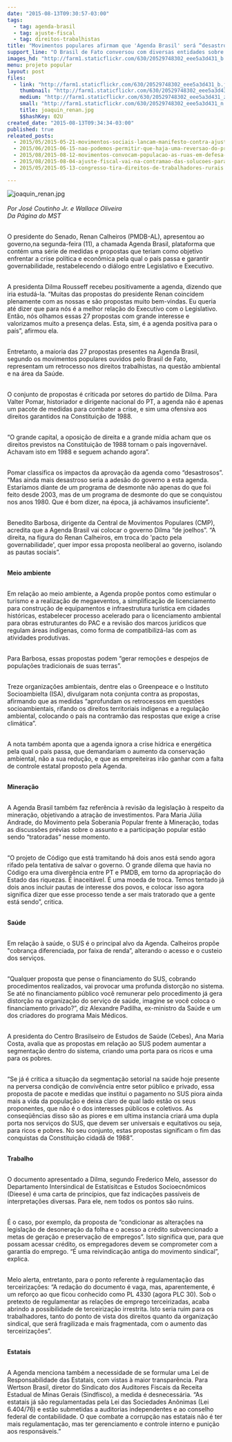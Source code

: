 ```yaml
---
date: "2015-08-13T09:30:57-03:00"
tags:
  - tag: agenda-brasil
  - tag: ajuste-fiscal
  - tag: direitos-trabalhistas
title: "Movimentos populares afirmam que 'Agenda Brasil' será “desastrosa para o país”"
support_line: "O Brasil de Fato conversou com diversas entidades sobre as propostas de Renan Calheiros (PMDB-AL). Para elas, medidas vão “contra direitos sociais conquistados na Constituição, e afasta governo das pautas sociais”."
images_hd: "http://farm1.staticflickr.com/630/20529748302_eee5a3d431_b.jpg"
menu: projeto popular
layout: post
files:
  - link: "http://farm1.staticflickr.com/630/20529748302_eee5a3d431_b.jpg"
    thumbnail: "http://farm1.staticflickr.com/630/20529748302_eee5a3d431_t.jpg"
    medium: "http://farm1.staticflickr.com/630/20529748302_eee5a3d431_z.jpg"
    small: "http://farm1.staticflickr.com/630/20529748302_eee5a3d431_n.jpg"
    title: joaquin_renan.jpg
    $$hashKey: 02U
created_date: "2015-08-13T09:34:34-03:00"
published: true
releated_posts:
  - 2015/05/2015-05-21-movimentos-sociais-lancam-manifesto-contra-ajuste-fiscal.md
  - 2015/06/2015-06-15-nao-podemos-permitir-que-haja-uma-reversao-do-progresso-social-no-pais-afirma-dirigente-do-mst.md
  - 2015/08/2015-08-12-movimentos-convocam-populacao-as-ruas-em-defesa-dos-direitos-sociais.md
  - 2015/08/2015-08-04-ajuste-fiscal-vai-na-contramao-das-solucoes-para-a-reforma-agraria-aponta-especialista.md
  - 2015/05/2015-05-13-congresso-tira-direitos-de-trabalhadores-rurais.md

---
```

<p><img alt="joaquin_renan.jpg" src="http://farm1.staticflickr.com/630/20529748302_eee5a3d431_b.jpg" /><br />
<br />
<em>Por Jos&eacute; Coutinho Jr. e Wallace Oliveira<br />
Da P&aacute;gina do MST</em></p>

<p><br />
O presidente do Senado, Renan Calheiros (PMDB-AL), apresentou ao governo,na segunda-feira (11), a chamada Agenda Brasil, plataforma que cont&eacute;m uma s&eacute;rie de medidas e propostas que teriam como objetivo enfrentar a crise pol&iacute;tica e econ&ocirc;mica pela qual o pa&iacute;s passa e garantir governabilidade, restabelecendo o di&aacute;logo entre Legislativo e Executivo.&nbsp;</p>

<p><br />
A presidenta Dilma Rousseff recebeu positivamente a agenda, dizendo que iria estud&aacute;-la. &ldquo;Muitas das propostas do presidente Renan coincidem plenamente com as nossas e s&atilde;o propostas muito bem-vindas. Eu queria at&eacute; dizer que para n&oacute;s &eacute; a melhor rela&ccedil;&atilde;o do Executivo com o Legislativo. Ent&atilde;o, n&oacute;s olhamos essas 27 propostas com grande interesse e valorizamos muito a presen&ccedil;a delas. Esta, sim, &eacute; a agenda positiva para o pa&iacute;s&rdquo;, afirmou ela.</p>

<p><br />
Entretanto, a maioria das 27 propostas presentes na Agenda Brasil, segundo os movimentos populares ouvidos pelo Brasil de Fato, representam um retrocesso nos direitos trabalhistas, na quest&atilde;o ambiental e na &aacute;rea da Sa&uacute;de.</p>

<p><br />
O conjunto de propostas &eacute; criticada por setores do partido de Dilma. Para Valter Pomar, historiador e dirigente nacional do PT, a agenda n&atilde;o &eacute; apenas um pacote de medidas para combater a crise, e sim uma ofensiva aos direitos garantidos na Constitui&ccedil;&atilde;o de 1988.</p>

<p><br />
&ldquo;O grande capital, a oposi&ccedil;&atilde;o de direita e a grande m&iacute;dia acham que os direitos previstos na Constitui&ccedil;&atilde;o de 1988 tornam o pa&iacute;s ingovern&aacute;vel. Achavam isto em 1988 e seguem achando agora&rdquo;.</p>

<p><br />
Pomar classifica os impactos da aprova&ccedil;&atilde;o da agenda como &ldquo;desastrosos&rdquo;. &ldquo;Mas ainda mais desastroso seria a ades&atilde;o do governo a esta agenda. Estar&iacute;amos diante de um programa de desmonte n&atilde;o apenas do que foi feito desde 2003, mas de um programa de desmonte do que se conquistou nos anos 1980. Que &eacute; bom dizer, na &eacute;poca, j&aacute; ach&aacute;vamos insuficiente&rdquo;.</p>

<p><br />
Benedito Barbosa, dirigente da Central de Movimentos Populares (CMP), acredita que a Agenda Brasil vai colocar o governo Dilma &ldquo;de joelhos&rdquo;. &ldquo;A direita, na figura do Renan Calheiros, em troca do &#39;pacto pela governabilidade&#39;, quer impor essa proposta neoliberal ao governo, isolando as pautas sociais&rdquo;.</p>

<p><br />
<strong>Meio ambiente</strong></p>

<p><br />
Em rela&ccedil;&atilde;o ao meio ambiente, a Agenda prop&otilde;e pontos como estimular o turismo e a realiza&ccedil;&atilde;o de megaeventos, a simplifica&ccedil;&atilde;o de licenciamento para constru&ccedil;&atilde;o de equipamentos e infraestrutura tur&iacute;stica em cidades hist&oacute;ricas, estabelecer processo acelerado para o licenciamento ambiental para obras estruturantes do PAC e a revis&atilde;o dos marcos jur&iacute;dicos que regulam &aacute;reas ind&iacute;genas, como forma de compatibiliz&aacute;-las com as atividades produtivas.&nbsp;</p>

<p><br />
Para Barbosa, essas propostas podem &ldquo;gerar remo&ccedil;&otilde;es e despejos de popula&ccedil;&otilde;es tradicionais de suas terras&rdquo;.</p>

<p><br />
Treze organiza&ccedil;&otilde;es ambientais, dentre elas o Greenpeace e o Instituto Socioambielta (ISA), divulgaram nota conjunta contra as propostas, afirmando que as medidas &ldquo;aprofundam os retrocessos em quest&otilde;es socioambientais, rifando os direitos territoriais ind&iacute;genas e a regula&ccedil;&atilde;o ambiental, colocando o pa&iacute;s na contram&atilde;o das respostas que exige a crise clim&aacute;tica&rdquo;.</p>

<p><br />
A nota tamb&eacute;m aponta que a agenda ignora a crise h&iacute;drica e energ&eacute;tica pela qual o pa&iacute;s passa, que demandariam o aumento da conserva&ccedil;&atilde;o ambiental, n&atilde;o a sua redu&ccedil;&atilde;o, e que as empreiteiras ir&atilde;o ganhar com a falta de controle estatal proposto pela Agenda.</p>

<p><br />
<strong>Minera&ccedil;&atilde;o</strong></p>

<p><br />
A Agenda Brasil tamb&eacute;m faz refer&ecirc;ncia &agrave; revis&atilde;o da legisla&ccedil;&atilde;o &agrave; respeito da minera&ccedil;&atilde;o, objetivando a atra&ccedil;&atilde;o de investimentos. Para Maria J&uacute;lia Andrade, do Movimento pela Soberania Popular frente &agrave; Minera&ccedil;&atilde;o, todas as discuss&otilde;es pr&eacute;vias sobre o assunto e a participa&ccedil;&atilde;o popular est&atilde;o sendo &ldquo;tratoradas&rdquo; nesse momento.</p>

<p><br />
&ldquo;O projeto de C&oacute;digo que est&aacute; tramitando h&aacute; dois anos est&aacute; sendo agora rifado pela tentativa de salvar o governo. O grande dilema que havia no C&oacute;digo era uma diverg&ecirc;ncia entre PT e PMDB, em torno da apropria&ccedil;&atilde;o do Estado das riquezas. &Eacute; inaceit&aacute;vel. &Eacute; uma moeda de troca. Temos tentado j&aacute; dois anos incluir pautas de interesse dos povos, e colocar isso agora significa dizer que esse processo tende a ser mais tratorado que a gente est&aacute; sendo&rdquo;, critica.</p>

<p><br />
<strong>Sa&uacute;de</strong></p>

<p><br />
Em rela&ccedil;&atilde;o &agrave; sa&uacute;de, o SUS &eacute; o principal alvo da Agenda. Calheiros prop&otilde;e &quot;cobran&ccedil;a diferenciada, por faixa de renda&rdquo;, alterando o acesso e o custeio dos servi&ccedil;os.&nbsp;</p>

<p><br />
&ldquo;Qualquer proposta que pense o financiamento do SUS, cobrando procedimentos realizados, vai provocar uma profunda distor&ccedil;&atilde;o no sistema. Se at&eacute; no financiamento p&uacute;blico voc&ecirc; remunerar pelo procedimento j&aacute; gera distor&ccedil;&atilde;o na organiza&ccedil;&atilde;o do servi&ccedil;o de sa&uacute;de, imagine se voc&ecirc; coloca o financiamento privado?&rdquo;, diz Alexandre Padilha, ex-ministro da Sa&uacute;de e um dos criadores do programa Mais M&eacute;dicos.</p>

<p><br />
A presidenta do Centro Brasilseiro de Estudos de Sa&uacute;de (Cebes), Ana Maria Costa, avalia que as propostas em rela&ccedil;&atilde;o ao SUS podem aumentar a segmenta&ccedil;&atilde;o dentro do sistema, criando uma porta para os ricos e uma para os pobres.</p>

<p><br />
&ldquo;Se j&aacute; &eacute; critica a situa&ccedil;&atilde;o da segmenta&ccedil;&atilde;o setorial na sa&uacute;de hoje presente na perversa condi&ccedil;&atilde;o de conviv&ecirc;ncia entre setor p&uacute;blico e privado, essa proposta de pacote e medidas que institui o pagamento no SUS piora ainda mais a vida da popula&ccedil;&atilde;o e deixa claro de qual lado est&atilde;o os seus proponentes, que n&atilde;o &eacute; o dos interesses p&uacute;blicos e coletivos. As conseq&uuml;&ecirc;ncias disso s&atilde;o as piores e em ultima instancia criar&aacute; uma dupla porta nos servi&ccedil;os do SUS, que devem ser universais e equitativos ou seja, para ricos e pobres. No seu conjunto, estas propostas significam o fim das conquistas da Constitui&ccedil;&atilde;o cidad&atilde; de 1988&rdquo;.</p>

<p><br />
<strong>Trabalho</strong></p>

<p><br />
O documento apresentado a Dilma, segundo Frederico Melo, assessor do Departamento Intersindical de Estat&iacute;sitcas e Estudos Socioecn&ocirc;micos (Dieese) &eacute; uma carta de princ&iacute;pios, que faz indica&ccedil;&otilde;es pass&iacute;veis de interpreta&ccedil;&otilde;es diversas. Para ele, nem todos os pontos s&atilde;o ruins.</p>

<p><br />
&Eacute; o caso, por exemplo, da proposta de &ldquo;condicionar as altera&ccedil;&otilde;es na legisla&ccedil;&atilde;o de desonera&ccedil;&atilde;o da folha e o acesso a cr&eacute;dito subvencionado a metas de gera&ccedil;&atilde;o e preserva&ccedil;&atilde;o de empregos&rdquo;. Isto significa que, para que possam acessar cr&eacute;dito, os empregadores devem se comprometer com a garantia do emprego. &ldquo;&Eacute; uma reivindica&ccedil;&atilde;o antiga do movimento sindical&rdquo;, explica.&nbsp;</p>

<p><br />
Melo alerta, entretanto, para o ponto referente &agrave; regulamenta&ccedil;&atilde;o das terceiriza&ccedil;&otilde;es: &ldquo;A reda&ccedil;&atilde;o do documento &eacute; vaga, mas, aparentemente, &eacute; um refor&ccedil;o ao que ficou conhecido como PL 4330 (agora PLC 30). Sob o pretexto de regulamentar as rela&ccedil;&otilde;es de emprego terceirizadas, acaba abrindo a possibilidade de terceiriza&ccedil;&atilde;o irrestrita. Isto seria ruim para os trabalhadores, tanto do ponto de vista dos direitos quanto da organiza&ccedil;&atilde;o sindical, que ser&aacute; fragilizada e mais fragmentada, com o aumento das terceiriza&ccedil;&otilde;es&rdquo;.</p>

<p><br />
<strong>Estatais&nbsp;</strong></p>

<p><br />
A Agenda menciona tamb&eacute;m a necessidade de se formular uma Lei de Responsabilidade das Estatais, com vistas &agrave; maior transpar&ecirc;ncia. Para Wertson Brasil, diretor do Sindicato dos Auditores Fiscais da Receita Estadual de Minas Gerais (Sindfisco), a medida &eacute; desnecess&aacute;ria. &ldquo;As estatais j&aacute; s&atilde;o regulamentadas pela Lei das Sociedades An&ocirc;nimas (Lei 6.404/76) e est&atilde;o submetidas a auditorias independentes e ao conselho federal de contabilidade. O que combate a corrup&ccedil;&atilde;o nas estatais n&atilde;o &eacute; ter mais regulamenta&ccedil;&atilde;o, mas ter gerenciamento e controle interno e puni&ccedil;&atilde;o aos respons&aacute;veis.&rdquo;</p>
